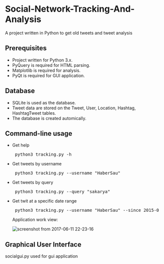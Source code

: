 # Social-Network-Tracking-And-Analysis

A project written in Python to get old tweets and tweet analysis

## Prerequisites
  <ul>
  <li>Project written for Python 3.x.</li>

  <li>PyQuery is required for HTML parsing.</li>

  <li>Matplotlib is required for analysis.</li>

  <li>PyQt is required for GUI application.</li>  
</ul>

## Database

<ul>
  <li>SQLite is used as the database.</li>

  <li>Tweet data are stored on the Tweet, User, Location, Hashtag, HashtagTweet tables.</li>

  <li>The database is created automically.</li>
</ul>

## Command-line usage

<ul>
<li>Get help</li>


<pre> python3 tracking.py -h </pre>


<li>Get tweets by username </li>


<pre> python3 tracking.py --username "HaberSau" </pre>


<li>Get tweets by query</li>


<pre> python3 tracking.py --query "sakarya" </pre>


<li>Get twit at a specific date range</li>


<pre> python3 tracking.py --username "HaberSau" --since 2015-09-10 --until 2015-09-12 --maxtweets 10 </pre>

Application work view:

![screenshot from 2017-06-11 22-23-16](https://user-images.githubusercontent.com/17202632/27014790-793342d0-4f08-11e7-951e-5bc374504a48.png)
</ul>

## Graphical User Interface

 socialgui.py used for gui application
